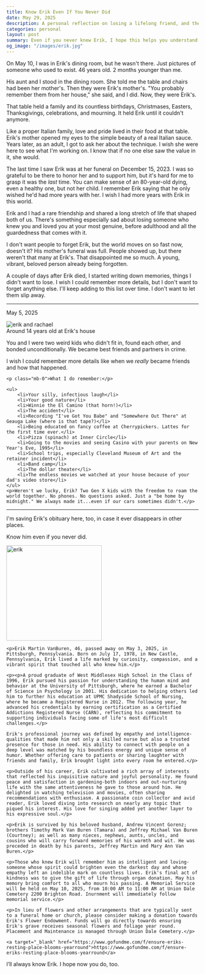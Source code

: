 ```yaml
---
title: Know Erik Even If You Never Did
date: May 29, 2025
description: A personal reflection on losing a lifelong friend, and the quiet act of remembering through story, memory, and love that does not fade.
categories: personal
layout: post
summary: Even if you never knew Erik, I hope this helps you understand who he was and why I still carry him with me.
og_image: "/images/erik.jpg"
---
```


On May 10, I was in Erik's dining room, but he wasn't there. Just pictures of someone who used to exist. 46 years old. 2 months younger than me.

His aunt and I stood in the dining room. She told me the table and chairs had been her mother's. Then they were Erik's mother's. "You probably remember them from her house," she said, and I did. Now, they were Erik's.

That table held a family and its countless birthdays, Christmases, Easters, Thanksgivings, celebrations, and mourning. It held Erik until it couldn't anymore.

Like a proper Italian family, love and pride lived in their food at that table. Erik's mother opened my eyes to the simple beauty of a real Italian sauce. Years later, as an adult, I got to ask her about the technique. I wish she were here to see what I'm working on. I know that if no one else saw the value in it, she would.

The last time I saw Erik was at her funeral on December 15, 2023. I was so grateful to be there to honor her and to support him, but it's hard for me to grasp it was the _last_ time. You can make sense of an 80-year-old dying, even a healthy one, but not her child. I remember Erik saying that he only wished he'd had more years with her. I wish I had more years with Erik in this world.

Erik and I had a rare friendship and shared a long stretch of life that shaped both of us. There's something especially sad about losing someone who knew you and loved you at your most genuine, before adulthood and all the guardedness that comes with it.

I don't want people to forget Erik, but the world moves on so fast now, doesn't it? His mother's funeral was full. People showed up, but there weren't that many at Erik's. That disappointed me so much. A young, vibrant, beloved person already being forgotten.

A couple of days after Erik died, I started writing down memories, things I didn't want to lose. I wish I could remember more details, but I don't want to forget anything else. I'll keep adding to this list over time. I don't want to let them slip away.

---

<div class="bg-[#fff7eb] border-2 border-[#f7d6ad] px-5 py-0 mb-8 rounded-md shadow-sm mt-5">
	<p class=" text-3xl mb-2 alt_font mt-2">May 5, 2025</p>

<img src="/images/erik-rachael.jpg" alt="erik and rachael" />
<div class="text-center text-xl mb-4 mt-1 alt_font">Around 14 years old at Erik's house</div>

<div class="text-[#a06b28] text-xs leading-loose">
	<p>You and I were two weird kids who didn't fit in, found each other, and bonded unconditionally. We became best friends and partners in crime.</p>
	<p>I wish I could remember more details like when we <i>really</i> became friends and how that happened.</p>

	<p class="mb-0">What I do remember:</p>

	<ul>
		<li>Your silly, infectious laugh</li>
		<li>Your good nature</li>
		<li>Winnie the El Camino (that horn!)</li>
		<li>The accident</li>
		<li>Recording "I've Got You Babe" and "Somewhere Out There" at Geauga Lake (where is that tape?)</li>
		<li>Being educated on fancy coffee at Cherrypickers. Lattes for the first time ever.</li>
		<li>Pizza (spinach) at Inner Circle</li>
		<li>Going to the movies and seeing Casino with your parents on New Year's Eve, 1995</li>
		<li>School trips, especially Cleveland Museum of Art and the retainer incident</li>
		<li>Band camp</li>
		<li>The dollar theater</li>
		<li>The endless movies we watched at your house because of your dad's video store</li>
	</ul>
	<p>Weren't we lucky, Erik? Two Gen X kids with the freedom to roam the world together. No phones. No questions asked. Just a "be home by midnight." We always made it...even if our cars sometimes didn't.</p>

</div>
</div>

<div class="mb-4">
<hr>
</div>


I'm saving Erik's obituary here, too, in case it ever disappears in other places.

Know him even if you never did.

<div class="bg-gray-100 text-xs p-4 rounded-md leading-loose mb-2">
	<img src="/images/erik.jpg" width="250" alt="erik" class="md:float-left md:pr-3 my-0 mx-auto pb-3" />

	<p>Erik Martin VanBuren, 46, passed away on May 3, 2025, in Pittsburgh, Pennsylvania. Born on July 17, 1978, in New Castle, Pennsylvania, Erik lived a life marked by curiosity, compassion, and a vibrant spirit that touched all who knew him.</p>

	<p><p>A proud graduate of West Middlesex High School in the Class of 1996, Erik pursued his passion for understanding the human mind and behavior at the University of Pittsburgh, where he earned a Bachelor of Science in Psychology in 2001. His dedication to helping others led him to further his education at UPMC Shadyside School of Nursing, where he became a Registered Nurse in 2012. The following year, he advanced his credentials by earning certification as a Certified Addictions Registered Nurse (CARN), reflecting his commitment to supporting individuals facing some of life's most difficult challenges.</p>

	Erik's professional journey was defined by empathy and intelligence-qualities that made him not only a skilled nurse but also a trusted presence for those in need. His ability to connect with people on a deep level was matched by his boundless energy and unique sense of humor. Whether offering care to patients or sharing laughter with friends and family, Erik brought light into every room he entered.</p>

	<p>Outside of his career, Erik cultivated a rich array of interests that reflected his inquisitive nature and joyful personality. He found peace and satisfaction in gardening-both indoors and out-nurturing life with the same attentiveness he gave to those around him. He delighted in watching television and movies, often sharing recommendations with enthusiasm. A passionate coin collector and avid reader, Erik loved diving into research on nearly any topic that piqued his interest. His love for singing added yet another layer to his expressive soul.</p>

	<p>Erik is survived by his beloved husband, Andrew Vincent Gorenz; brothers Timothy Mark Van Buren (Tamara) and Jeffrey Michael Van Buren (Courtney); as well as many nieces, nephews, aunts, uncles, and cousins who will carry forward memories of his warmth and wit. He was preceded in death by his parents, Jeffrey Martin and Mary Ann Van Buren.</p>

	<p>Those who knew Erik will remember him as intelligent and loving-someone whose spirit could brighten even the darkest day and whose empathy left an indelible mark on countless lives. Erik's final act of kindness was to give the gift of life through organ donation. May his memory bring comfort to all who mourn his passing. A Memorial Service will be held on May 10, 2025, from 10:00 AM to 11:00 AM at Union Dale Cemetery 2200 Brighton Road. Inurnment will immediately follow memorial service.</p>

	<p>In lieu of flowers and other arrangements that are typically sent to a funeral home or church, please consider making a donation towards Erik's Flower Endowment. Funds will go directly towards ensuring Erik's grave receives seasonal flowers and foliage year round. Placement and Maintenance is managed through Union Dale Cemetery.</p>

	<a target="_blank" href="https://www.gofundme.com/f/ensure-eriks-resting-place-blooms-yearround">https://www.gofundme.com/f/ensure-eriks-resting-place-blooms-yearround</a>

</div>

I’ll always know Erik. I hope now you do, too.

